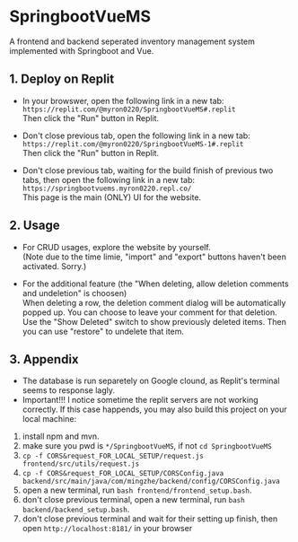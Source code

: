 # SpringbootVueMS
A frontend and backend seperated inventory management system implemented with Springboot and Vue.

## 1. Deploy on Replit
- In your browswer, open the following link in a new tab:  
`https://replit.com/@myron0220/SpringbootVueMS#.replit`  
Then click the "Run" button in Replit.  

- Don't close previous tab, open the following link in a new tab:  
`https://replit.com/@myron0220/SpringbootVueMS-1#.replit`  
Then click the "Run" button in Replit.  

- Don't close previous tab, waiting for the build finish of previous two tabs, then open the following link in a new tab:  
`https://springbootvuems.myron0220.repl.co/`  
This page is the main (ONLY) UI for the website.

## 2. Usage
- For CRUD usages, explore the website by yourself.  
(Note due to the time limie, "import" and "export" buttons haven't been activated. Sorry.)  

- For the additional feature (the "When deleting, allow deletion comments and undeletion" is choosen)  
When deleting a row, the deletion comment dialog will be automatically popped up. You can choose to leave your comment for that deletion.  
Use the "Show Deleted" switch to show previously deleted items. Then you can use "restore" to undelete that item.

## 3. Appendix
- The database is run separetely on Google clound, as Replit's terminal seems to response lagly.
- Important!!! I notice sometime the replit servers are not working correctly. If this case happends, you may also build this project on your local machine:  
1. install npm and mvn.
2. make sure you pwd is `*/SpringbootVueMS`, if not `cd SpringbootVueMS`
3. `cp -f CORS&request_FOR_LOCAL_SETUP/request.js frontend/src/utils/request.js`
4. `cp -f CORS&request_FOR_LOCAL_SETUP/CORSConfig.java backend/src/main/java/com/mingzhe/backend/config/CORSConfig.java`
4. open a new terminal, run `bash frontend/frontend_setup.bash`.
5. don't close previous terminal, open a new terminal, run `bash backend/backend_setup.bash`.
6. don't close previous terminal and wait for their setting up finish, then open `http://localhost:8181/` in your browser
